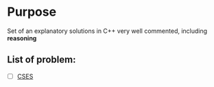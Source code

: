 # Purpose
Set of an explanatory solutions in C++ very well commented, including **reasoning**
## List of problem: 
- [ ] [CSES](https://cses.fi/problemset/list/)
